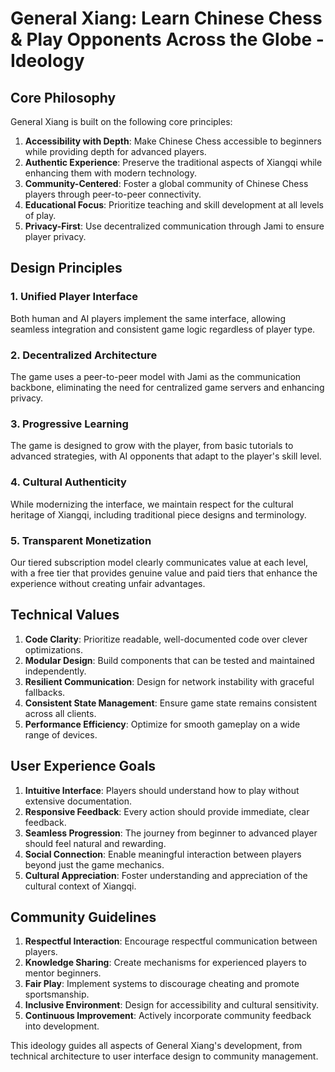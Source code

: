 # General Xiang: Learn Chinese Chess & Play Opponents Across the Globe - Ideology

## Core Philosophy

General Xiang is built on the following core principles:

1. **Accessibility with Depth**: Make Chinese Chess accessible to beginners while providing depth for advanced players.
2. **Authentic Experience**: Preserve the traditional aspects of Xiangqi while enhancing them with modern technology.
3. **Community-Centered**: Foster a global community of Chinese Chess players through peer-to-peer connectivity.
4. **Educational Focus**: Prioritize teaching and skill development at all levels of play.
5. **Privacy-First**: Use decentralized communication through Jami to ensure player privacy.

## Design Principles

### 1. Unified Player Interface

Both human and AI players implement the same interface, allowing seamless integration and consistent game logic regardless of player type.

### 2. Decentralized Architecture

The game uses a peer-to-peer model with Jami as the communication backbone, eliminating the need for centralized game servers and enhancing privacy.

### 3. Progressive Learning

The game is designed to grow with the player, from basic tutorials to advanced strategies, with AI opponents that adapt to the player's skill level.

### 4. Cultural Authenticity

While modernizing the interface, we maintain respect for the cultural heritage of Xiangqi, including traditional piece designs and terminology.

### 5. Transparent Monetization

Our tiered subscription model clearly communicates value at each level, with a free tier that provides genuine value and paid tiers that enhance the experience without creating unfair advantages.

## Technical Values

1. **Code Clarity**: Prioritize readable, well-documented code over clever optimizations.
2. **Modular Design**: Build components that can be tested and maintained independently.
3. **Resilient Communication**: Design for network instability with graceful fallbacks.
4. **Consistent State Management**: Ensure game state remains consistent across all clients.
5. **Performance Efficiency**: Optimize for smooth gameplay on a wide range of devices.

## User Experience Goals

1. **Intuitive Interface**: Players should understand how to play without extensive documentation.
2. **Responsive Feedback**: Every action should provide immediate, clear feedback.
3. **Seamless Progression**: The journey from beginner to advanced player should feel natural and rewarding.
4. **Social Connection**: Enable meaningful interaction between players beyond just the game mechanics.
5. **Cultural Appreciation**: Foster understanding and appreciation of the cultural context of Xiangqi.

## Community Guidelines

1. **Respectful Interaction**: Encourage respectful communication between players.
2. **Knowledge Sharing**: Create mechanisms for experienced players to mentor beginners.
3. **Fair Play**: Implement systems to discourage cheating and promote sportsmanship.
4. **Inclusive Environment**: Design for accessibility and cultural sensitivity.
5. **Continuous Improvement**: Actively incorporate community feedback into development.

This ideology guides all aspects of General Xiang's development, from technical architecture to user interface design to community management.
